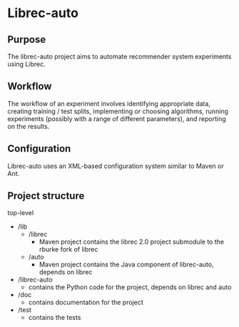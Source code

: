 # Librec-auto

## Purpose

The librec-auto project aims to automate recommender system experiments using Librec. 

## Workflow

The workflow of an experiment involves identifying appropriate data, creating 
training / test splits, implementing or choosing algorithms, running experiments
(possibly with a range of different parameters), and reporting on the results.

## Configuration

Librec-auto uses an XML-based configuration system similar to Maven or Ant. 

## Project structure

top-level
* /lib
	* /librec
		* Maven project contains the librec 2.0 project submodule to the rburke fork of librec
	* /auto
		* Maven project contains the Java component of librec-auto, depends on librec
* /librec-auto
	* contains the Python code for the project, depends on librec and auto
* /doc
	* contains documentation for the project
* /test
	* contains the tests

	

